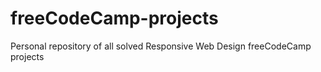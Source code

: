 # freeCodeCamp-projects

Personal repository of all solved Responsive Web Design freeCodeCamp projects
